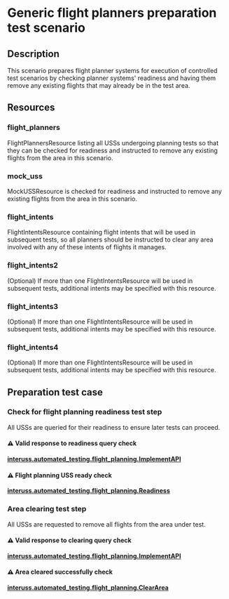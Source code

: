 # Generic flight planners preparation test scenario

## Description

This scenario prepares flight planner systems for execution of controlled test scenarios by checking planner systems' readiness and having them remove any existing flights that may already be in the test area.

## Resources

### flight_planners

FlightPlannersResource listing all USSs undergoing planning tests so that they can be checked for readiness and instructed to remove any existing flights from the area in this scenario.

### mock_uss

MockUSSResource is checked for readiness and instructed to remove any existing flights from the area in this scenario.

### flight_intents

FlightIntentsResource containing flight intents that will be used in subsequent tests, so all planners should be instructed to clear any area involved with any of these intents of flights it manages.

### flight_intents2

(Optional) If more than one FlightIntentsResource will be used in subsequent tests, additional intents may be specified with this resource.

### flight_intents3

(Optional) If more than one FlightIntentsResource will be used in subsequent tests, additional intents may be specified with this resource.

### flight_intents4

(Optional) If more than one FlightIntentsResource will be used in subsequent tests, additional intents may be specified with this resource.

## Preparation test case

### Check for flight planning readiness test step

All USSs are queried for their readiness to ensure later tests can proceed.

#### ⚠️ Valid response to readiness query check

**[interuss.automated_testing.flight_planning.ImplementAPI](../../requirements/interuss/automated_testing/flight_planning.md)**

#### ⚠️ Flight planning USS ready check

**[interuss.automated_testing.flight_planning.Readiness](../../requirements/interuss/automated_testing/flight_planning.md)**

### Area clearing test step

All USSs are requested to remove all flights from the area under test.

#### ⚠️ Valid response to clearing query check

**[interuss.automated_testing.flight_planning.ImplementAPI](../../requirements/interuss/automated_testing/flight_planning.md)**

#### ⚠️ Area cleared successfully check

**[interuss.automated_testing.flight_planning.ClearArea](../../requirements/interuss/automated_testing/flight_planning.md)**
